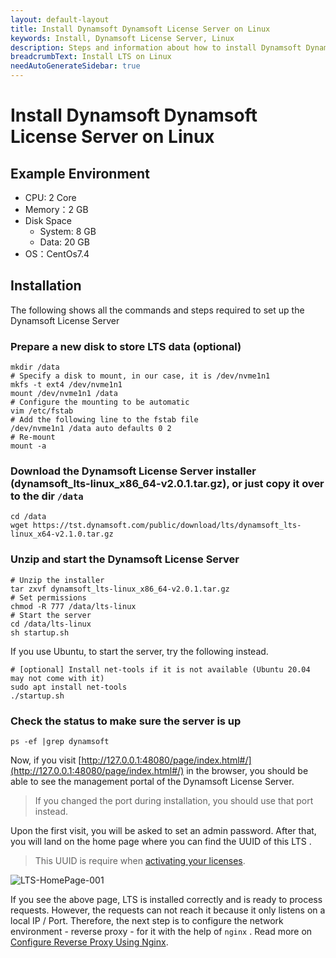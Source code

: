 ```yaml
---
layout: default-layout
title: Install Dynamsoft Dynamsoft License Server on Linux
keywords: Install, Dynamsoft License Server, Linux
description: Steps and information about how to install Dynamsoft Dynamsoft License Server on Linux
breadcrumbText: Install LTS on Linux
needAutoGenerateSidebar: true
---
```


# Install Dynamsoft Dynamsoft License Server on Linux

## Example Environment

* CPU: 2 Core
* Memory：2 GB
* Disk Space
  + System: 8 GB
  + Data: 20 GB
* OS：CentOs7.4

## Installation

The following shows all the commands and steps required to set up the Dynamsoft License Server

### Prepare a new disk to store LTS data (optional)

``` shell
mkdir /data
# Specify a disk to mount, in our case, it is /dev/nvme1n1
mkfs -t ext4 /dev/nvme1n1
mount /dev/nvme1n1 /data
# Configure the mounting to be automatic
vim /etc/fstab
# Add the following line to the fstab file
/dev/nvme1n1 /data auto defaults 0 2
# Re-mount
mount -a
```

### Download the Dynamsoft License Server installer (dynamsoft_lts-linux_x86_64-v2.0.1.tar.gz), or just copy it over to the dir `/data`

``` shell
cd /data
wget https://tst.dynamsoft.com/public/download/lts/dynamsoft_lts-linux_x64-v2.1.0.tar.gz
```

### Unzip and start the Dynamsoft License Server

``` shell
# Unzip the installer
tar zxvf dynamsoft_lts-linux_x86_64-v2.0.1.tar.gz
# Set permissions
chmod -R 777 /data/lts-linux
# Start the server
cd /data/lts-linux
sh startup.sh
```

If you use Ubuntu, to start the server, try the following instead.

``` shell
# [optional] Install net-tools if it is not available (Ubuntu 20.04 may not come with it)
sudo apt install net-tools
./startup.sh
```

### Check the status to make sure the server is up

``` shell
ps -ef |grep dynamsoft
```

Now, if you visit [http://127.0.0.1:48080/page/index.html#/](http://127.0.0.1:48080/page/index.html#/) in the browser, you should be able to see the management portal of the Dynamsoft License Server. 

> If you changed the port during installation, you should use that port instead.

Upon the first visit, you will be asked to set an admin password. After that, you will land on the home page where you can find the UUID of this LTS .

> This UUID is require when [activating your licenses]({{site.selfhosting}}index.html#activate-the-license).

![LTS-HomePage-001]({{site.assets}}imgs/lts-homepage.png)

If you see the above page, LTS is installed correctly and is ready to process requests. However, the requests can not reach it because it only listens on a local IP / Port. Therefore, the next step is to configure the network environment - reverse proxy - for it with the help of `nginx` . Read more on [Configure Reverse Proxy Using Nginx]({{site.selfhosting}}configurereverseproxyusingnginx.html).
